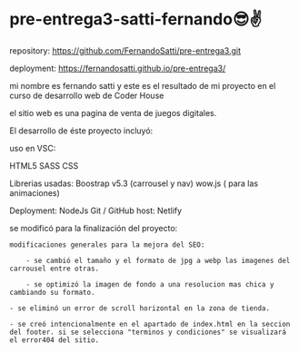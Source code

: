 
# pre-entrega3-satti-fernando😎✌️
repository: https://github.com/FernandoSatti/pre-entrega3.git

deployment: https://fernandosatti.github.io/pre-entrega3/

mi nombre es fernando satti y este es el resultado de mi proyecto en el curso de desarrollo web de Coder House

el sitio web es una pagina de venta de juegos digitales.

El desarrollo de éste proyecto incluyó:

uso en VSC:

HTML5
    SASS
    CSS

Librerias usadas:
    Boostrap v5.3 (carrousel y nav)
    wow.js ( para las animaciones)

Deployment:
    NodeJs
    Git / GitHub
    host:
        Netlify

se modificó para la finalización del proyecto:
    
    modificaciones generales para la mejora del SEO:

        - se cambió el tamaño y el formato de jpg a webp las imagenes del carrousel entre otras.

        - se optimizó la imagen de fondo a una resolucion mas chica y cambiando su formato.

    - se eliminó un error de scroll horizontal en la zona de tienda.
    
    - se creó intencionalmente en el apartado de index.html en la seccion del footer. si se selecciona "terminos y condiciones" se visualizará el error404 del sitio.
    
    

